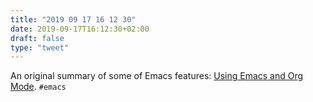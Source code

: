```yaml
---
title: "2019 09 17 16 12 30"
date: 2019-09-17T16:12:30+02:00
draft: false
type: "tweet"
---
```

An original summary of some of Emacs features: [Using Emacs and Org Mode](https://edom.github.io/emacs.html). `#emacs`
